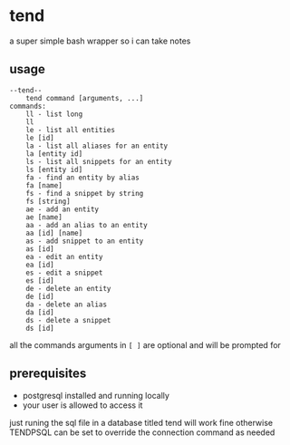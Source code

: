 # tend
a super simple bash wrapper so i can take notes

## usage

```
--tend--
    tend command [arguments, ...]
commands:
    ll - list long
    ll
    le - list all entities
    le [id]
    la - list all aliases for an entity
    la [entity id]
    ls - list all snippets for an entity
    ls [entity id]
    fa - find an entity by alias
    fa [name]
    fs - find a snippet by string
    fs [string]
    ae - add an entity
    ae [name]
    aa - add an alias to an entity
    aa [id] [name]
    as - add snippet to an entity
    as [id]
    ea - edit an entity
    ea [id]
    es - edit a snippet
    es [id]
    de - delete an entity
    de [id]
    da - delete an alias
    da [id]
    ds - delete a snippet
    ds [id]
```

all the commands arguments in `[ ]` are optional and will be prompted for

## prerequisites

- postgresql installed and running locally
- your user is allowed to access it


just runing the sql file in a database titled tend will work fine
otherwise TENDPSQL can be set to override the connection command as needed
